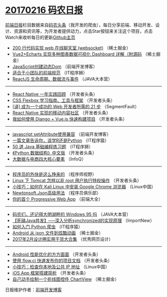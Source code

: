 # [20170216 码农日报](16.md)

[前端日报](https://qdkfweb.cn/c/news)栏目数据来自[码农头条](https://toutiao.qdkfweb.cn/)（我开发的爬虫），每日分享前端、移动开发、设计、资源和资讯等，为开发者提供动力，点击Star按钮来关注这个项目，点击Watch来收听每日的更新[Github主页](https://github.com/kujian/frontendDaily)
* [200 行代码实现 web 在线聊天室 (websocket)](https://toutiao.qdkfweb.cn/26502.html) （稀土掘金）
* [Vue2+Echarts 实现多种图表数据可视化 Dashboard 详解（附源码](https://toutiao.qdkfweb.cn/26507.html) （稀土掘金）
* [JavaScript创建动态Dom](https://toutiao.qdkfweb.cn/26496.html) （前端开发博客）
* [适合于小团队的前端规范](https://toutiao.qdkfweb.cn/26493.html) （IT程序狮）
* [ReactJS 生命周期、数据流与事件](https://toutiao.qdkfweb.cn/26442.html) （JAVA大本营）

***
* [React Native 一年实践回顾](https://toutiao.qdkfweb.cn/26455.html) （开发者头条）
* [CSS Flexbox 学习指南、工具与框架](https://toutiao.qdkfweb.cn/26453.html) （开发者头条）
* [[译] 成为一个成功的 Web 开发者所需的 21 步](https://toutiao.qdkfweb.cn/26472.html) （SegmentFault）
* [React Native 实现的移动内容社区](https://toutiao.qdkfweb.cn/26450.html) （开发者头条）
* [我如何使用 Django + Vue.js 快速构建项目](https://toutiao.qdkfweb.cn/26515.html) （开发者头条）

***
* [javascript setAttribute使用兼容](https://toutiao.qdkfweb.cn/26497.html) （前端开发博客）
* [一篇文章告诉你，该学R还是Python](https://toutiao.qdkfweb.cn/26460.html) （IT程序猿）
* [50 道 Java 基础编程练习题](https://toutiao.qdkfweb.cn/26494.html) （IT程序狮）
* [《Python 数据结构》中文版](https://toutiao.qdkfweb.cn/26510.html) （开发者头条）
* [大数据与电商四大核心要素](https://toutiao.qdkfweb.cn/26414.html) （InfoQ）

***
* [程序员的外快是这么挣来的](https://toutiao.qdkfweb.cn/26473.html) （程序师视野）
* [Linux 下 Tomcat 怎样以非 root 用户执行特权操作](https://toutiao.qdkfweb.cn/26456.html) （开发者头条）
* [小技巧：如何在 Kali Linux 中安装 Google Chrome 浏览器](https://toutiao.qdkfweb.cn/26426.html) （Linux中国）
* [Newtonsoft.Json高级用法](https://toutiao.qdkfweb.cn/26446.html) （程序员俱乐部）
* [你的首个 Progressive Web App](https://toutiao.qdkfweb.cn/26428.html) （前端大全）

***
* [码农们，还记得大明湖畔的 Windows 95 吗](https://toutiao.qdkfweb.cn/26444.html) （JAVA大本营）
* [【死磕Java并发】—–深入分析synchronized的实现原理](https://toutiao.qdkfweb.cn/26415.html) （ImportNew）
* [如何入门 Python 爬虫](https://toutiao.qdkfweb.cn/26461.html) （IT程序猿）
* [Android 从 json 文件到炫酷动画](https://toutiao.qdkfweb.cn/26521.html) （稀土掘金）
* [2017年2月设计圈实用干货大合集](https://toutiao.qdkfweb.cn/26500.html) （优秀网页设计）

***
* [Android 性能优化的方方面面](https://toutiao.qdkfweb.cn/26511.html) （开发者头条）
* [使用 flow.ci 快速发布你的项目文档](https://toutiao.qdkfweb.cn/26457.html) （开发者头条）
* [小技巧：检查你本地及公共 IP 地址](https://toutiao.qdkfweb.cn/26427.html) （Linux中国）
* [iOS App 框架搭建简析](https://toutiao.qdkfweb.cn/26514.html) （开发者头条）
* [自己动手绘制一个折线图控件 ChartView](https://toutiao.qdkfweb.cn/26504.html) （稀土掘金）

日报维护作者：[前端开发博客](https://qdkfweb.cn/) 
